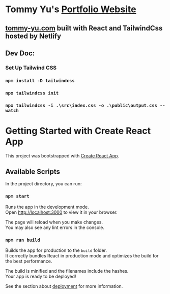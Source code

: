 # Tommy Yu's [Portfolio Website](https://tommy-yu.com)

## [tommy-yu.com](https://tommy-yu.com) built with React and TailwindCss hosted by Netlify

## Dev Doc:

### Set Up Tailwind CSS

### `npm install -D tailwindcss`

### `npx tailwindcss init`

### `npx tailwindcss -i .\src\index.css -o .\public\output.css --watch`

# Getting Started with Create React App

This project was bootstrapped with [Create React App](https://github.com/facebook/create-react-app).

## Available Scripts

In the project directory, you can run:

### `npm start`

Runs the app in the development mode.\
Open [http://localhost:3000](http://localhost:3000) to view it in your browser.

The page will reload when you make changes.\
You may also see any lint errors in the console.

### `npm run build`

Builds the app for production to the `build` folder.\
It correctly bundles React in production mode and optimizes the build for the best performance.

The build is minified and the filenames include the hashes.\
Your app is ready to be deployed!

See the section about [deployment](https://facebook.github.io/create-react-app/docs/deployment) for more information.
